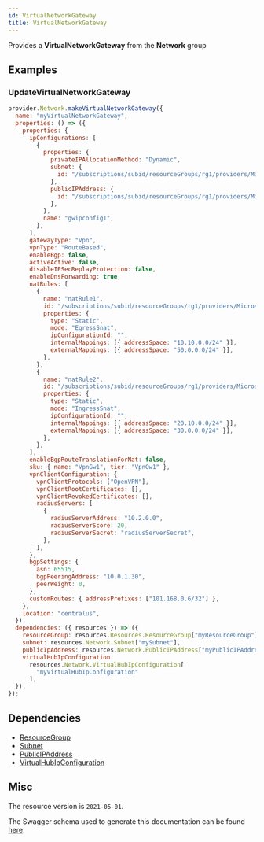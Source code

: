 ```yaml
---
id: VirtualNetworkGateway
title: VirtualNetworkGateway
---
```

Provides a **VirtualNetworkGateway** from the **Network** group
## Examples
### UpdateVirtualNetworkGateway
```js
provider.Network.makeVirtualNetworkGateway({
  name: "myVirtualNetworkGateway",
  properties: () => ({
    properties: {
      ipConfigurations: [
        {
          properties: {
            privateIPAllocationMethod: "Dynamic",
            subnet: {
              id: "/subscriptions/subid/resourceGroups/rg1/providers/Microsoft.Network/virtualNetworks/vnet1/subnets/GatewaySubnet",
            },
            publicIPAddress: {
              id: "/subscriptions/subid/resourceGroups/rg1/providers/Microsoft.Network/publicIPAddresses/gwpip",
            },
          },
          name: "gwipconfig1",
        },
      ],
      gatewayType: "Vpn",
      vpnType: "RouteBased",
      enableBgp: false,
      activeActive: false,
      disableIPSecReplayProtection: false,
      enableDnsForwarding: true,
      natRules: [
        {
          name: "natRule1",
          id: "/subscriptions/subid/resourceGroups/rg1/providers/Microsoft.Network/virtualNetworkGateways/vpngw/natRules/natRule1",
          properties: {
            type: "Static",
            mode: "EgressSnat",
            ipConfigurationId: "",
            internalMappings: [{ addressSpace: "10.10.0.0/24" }],
            externalMappings: [{ addressSpace: "50.0.0.0/24" }],
          },
        },
        {
          name: "natRule2",
          id: "/subscriptions/subid/resourceGroups/rg1/providers/Microsoft.Network/virtualNetworkGateways/vpngw/natRules/natRule2",
          properties: {
            type: "Static",
            mode: "IngressSnat",
            ipConfigurationId: "",
            internalMappings: [{ addressSpace: "20.10.0.0/24" }],
            externalMappings: [{ addressSpace: "30.0.0.0/24" }],
          },
        },
      ],
      enableBgpRouteTranslationForNat: false,
      sku: { name: "VpnGw1", tier: "VpnGw1" },
      vpnClientConfiguration: {
        vpnClientProtocols: ["OpenVPN"],
        vpnClientRootCertificates: [],
        vpnClientRevokedCertificates: [],
        radiusServers: [
          {
            radiusServerAddress: "10.2.0.0",
            radiusServerScore: 20,
            radiusServerSecret: "radiusServerSecret",
          },
        ],
      },
      bgpSettings: {
        asn: 65515,
        bgpPeeringAddress: "10.0.1.30",
        peerWeight: 0,
      },
      customRoutes: { addressPrefixes: ["101.168.0.6/32"] },
    },
    location: "centralus",
  }),
  dependencies: ({ resources }) => ({
    resourceGroup: resources.Resources.ResourceGroup["myResourceGroup"],
    subnet: resources.Network.Subnet["mySubnet"],
    publicIpAddress: resources.Network.PublicIPAddress["myPublicIPAddress"],
    virtualHubIpConfiguration:
      resources.Network.VirtualHubIpConfiguration[
        "myVirtualHubIpConfiguration"
      ],
  }),
});

```
## Dependencies
- [ResourceGroup](../Resources/ResourceGroup.md)
- [Subnet](../Network/Subnet.md)
- [PublicIPAddress](../Network/PublicIPAddress.md)
- [VirtualHubIpConfiguration](../Network/VirtualHubIpConfiguration.md)
## Misc
The resource version is `2021-05-01`.

The Swagger schema used to generate this documentation can be found [here](https://github.com/Azure/azure-rest-api-specs/tree/main/specification/network/resource-manager/Microsoft.Network/stable/2021-05-01/virtualNetworkGateway.json).
